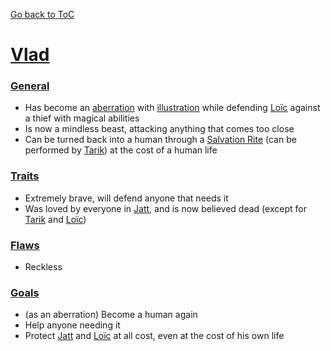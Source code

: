 [Go back to ToC](<../../../__build/Table Of Contents.md>)

# [Vlad](<vlad.md#vlad>)

### [General](<vlad.md#general>)

-   Has become an [aberration](<../../Monsters/Jatt/Vlad%20(aberration).png>) with [illustration](<../../assets/Vlad%20(aberration).jpg>) while defending [Loïc](<loïc.md#loïc>) against a thief with magical abilities
-   Is now a mindless beast, attacking anything that comes too close
-   Can be turned back into a human through a [Salvation Rite](<tarik.md#salvation-rite>) (can be performed by [Tarik](<tarik.md#tarik-inns-regular>)) at the cost of a human life

### [Traits](<vlad.md#traits>)

-   Extremely brave, will defend anyone that needs it
-   Was loved by everyone in [Jatt](<../../World/khanate/Jatt.md#jatt>), and is now believed dead (except for [Tarik](<tarik.md#tarik-inns-regular>) and [Loïc](<loïc.md#loïc>))

### [Flaws](<vlad.md#flaws>)

-   Reckless

### [Goals](<vlad.md#goals>)

-   (as an aberration) Become a human again
-   Help anyone needing it
-   Protect [Jatt](<../../World/khanate/Jatt.md#jatt>) and [Loïc](<loïc.md#loïc>) at all cost, even at the cost of his own life
